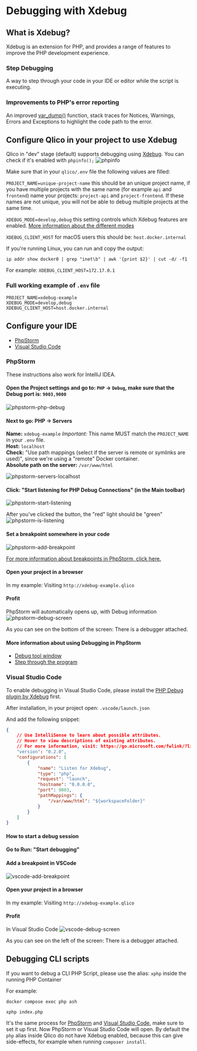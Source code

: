 # Debugging with Xdebug

## What is Xdebug?

Xdebug is an extension for PHP, and provides a range of features to improve the PHP development experience.

### Step Debugging

A way to step through your code in your IDE or editor while the script is executing.


### Improvements to PHP's error reporting

An improved [var_dump()](https://xdebug.org/docs/develop#display) function, stack traces for Notices, Warnings, Errors and Exceptions to highlight the code path to the error.


## Configure Qlico in your project to use Xdebug

Qlico in "dev" stage (default) supports debugging using [Xdebug](https://xdebug.org/).
You can check if it's enabled with `phpinfo();`
![phpinfo](/assets/img/xdebug/phpinfo.png "phpinfo")


Make sure that in your `qlico/.env` file the following values are filled:

`PROJECT_NAME=unique-project-name` this should be an unique project name, if you have multiple projects with the same name (for example `api` and `frontend`) name your projects: `project-api` and `project-frontend`. If these names are not unique, you will not be able to debug multiple projects at the same time.

`XDEBUG_MODE=develop,debug` this setting controls which Xdebug features are enabled. [More information about the different modes](https://xdebug.org/docs/all_settings#mode)

`XDEBUG_CLIENT_HOST` for macOS users this should be: `host.docker.internal`

If you're running Linux, you can run and copy the output:

```shell
ip addr show docker0 | grep "inet\b" | awk '{print $2}' | cut -d/ -f1
```

For example:
`XDEBUG_CLIENT_HOST=172.17.0.1`

### Full working example of `.env` file

```env title=".env"
PROJECT_NAME=xdebug-example
XDEBUG_MODE=develop,debug
XDEBUG_CLIENT_HOST=host.docker.internal
```

## Configure your IDE

* [PhpStorm](#phpstorm)
* [Visual Studio Code](#visual-studio-code)


### PhpStorm

These instructions also work for IntelliJ IDEA.

#### Open the Project settings and go to: `PHP` -> `Debug`, make sure that the Debug port is: `9003,9000`
![phpstorm-php-debug](/assets/img/xdebug/phpstorm-php-debug.png "phpstorm-php-debug")

#### Next to go: PHP -> Servers<br>
**Name:** `xdebug-example` _Important:_ This name MUST match the `PROJECT_NAME` in your `.env` file.<br>
**Host:** `localhost`<br>
**Check:** "Use path mappings (select if the server is remote or symlinks are used)", since we're using a "remote" Docker container.<br>
**Absolute path on the server:** `/var/www/html`<br>

![phpstorm-servers-localhost](/assets/img/xdebug/phpstorm-servers-localhost.png "phpstorm-servers-localhost")

#### Click: "Start listening for PHP Debug Connections" (in the Main toolbar)
![phpstorm-start-listening](/assets/img/xdebug/phpstorm-start-listening.png "phpstorm-start-listening")

After you've clicked the button, the "red" light should be "green"<br>
![phpstorm-is-listening](/assets/img/xdebug/phpstorm-is-listening.png "phpstorm-is-listening")

#### Set a breakpoint somewhere in your code
![phpstorm-add-breakpoint](/assets/img/xdebug/phpstorm-add-breakpoint.png "phpstorm-add-breakpoint")

[For more information about breakpoints in PhpStorm, click here.](https://www.jetbrains.com/help/phpstorm/using-breakpoints.html)

#### Open your project in a browser
In my example: Visiting `http://xdebug-example.qlico`

#### Profit
PhpStorm will automatically opens up, with Debug information
![phpstorm-debug-screen](/assets/img/xdebug/phpstorm-debug-screen.png "phpstorm-debug-screen")

As you can see on the bottom of the screen: There is a debugger attached.

#### More information about using Debugging in PhpStorm

- [Debug tool window](https://www.jetbrains.com/help/phpstorm/debug-tool-window.html)
- [Step through the program](https://www.jetbrains.com/help/phpstorm/stepping-through-the-program.html)


### Visual Studio Code

To enable debugging in Visual Studio Code, please install the [PHP Debug plugin by Xdebug](https://marketplace.visualstudio.com/items?itemName=xdebug.php-debug) first.

After installation, in your project open: `.vscode/launch.json`

And add the following snippet:

```json title=".vscode/launch.json"
{
    // Use IntelliSense to learn about possible attributes.
    // Hover to view descriptions of existing attributes.
    // For more information, visit: https://go.microsoft.com/fwlink/?linkid=830387
    "version": "0.2.0",
    "configurations": [
        {
            "name": "Listen for Xdebug",
            "type": "php",
            "request": "launch",
            "hostname": "0.0.0.0",
            "port": 9003,
            "pathMappings": {
                "/var/www/html": "${workspaceFolder}"
            }
        }
    ]
}
```

#### How to start a debug session

#### Go to Run: "Start debugging"

#### Add a breakpoint in VSCode
![vscode-add-breakpoint](/assets/img/xdebug/vscode-add-breakpoint.png "vscode-add-breakpoint")

#### Open your project in a browser
In my example: Visiting `http://xdebug-example.qlico`

#### Profit
In Visual Studio Code
![vscode-debug-screen](/assets/img/xdebug/vscode-debug-screen.png "vscode-debug-screen")

As you can see on the left of the screen: There is a debugger attached.

## Debugging CLI scripts

If you want to debug a CLI PHP Script, please use the alias: `xphp` inside the running PHP Container

For example:

```shell
docker compose exec php ash
```

```shell
xphp index.php
```

It's the same process for [PhpStorm](#phpstorm) and [Visual Studio Code](#visual-studio-code), make sure to set it up first.
Now PhpStorm or Visual Studio Code will open. By default the `php` alias inside Qlico do not have Xdebug enabled, because this can give side-effects, for example when running `composer install`.
